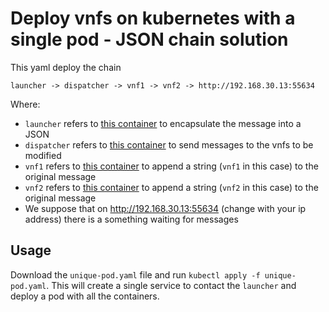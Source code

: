 # Deploy vnfs on kubernetes with a single pod - JSON chain solution
This yaml deploy the chain

    launcher -> dispatcher -> vnf1 -> vnf2 -> http://192.168.30.13:55634

Where:
 - `launcher` refers to [this container](https://hub.docker.com/r/augugrumi/launchervnf/) to encapsulate the message into a JSON
 - `dispatcher` refers to [this container](https://hub.docker.com/r/augugrumi/alternative-dispatcher/) to send messages to the
 vnfs to be modified
 - `vnf1` refers to [this container](https://hub.docker.com/r/augugrumi/addervnf/) to append a string (`vnf1` in this case) to
 the original message
 - `vnf2` refers to [this container](https://hub.docker.com/r/augugrumi/addervnf/) to append a string (`vnf2` in this case) to
 the original message
 - We suppose that on http://192.168.30.13:55634 (change with your ip address) there is a something waiting for messages
 
## Usage
Download the `unique-pod.yaml` file and run `kubectl apply -f unique-pod.yaml`. This will create a single service to contact the
`launcher` and deploy a pod with all the containers.
